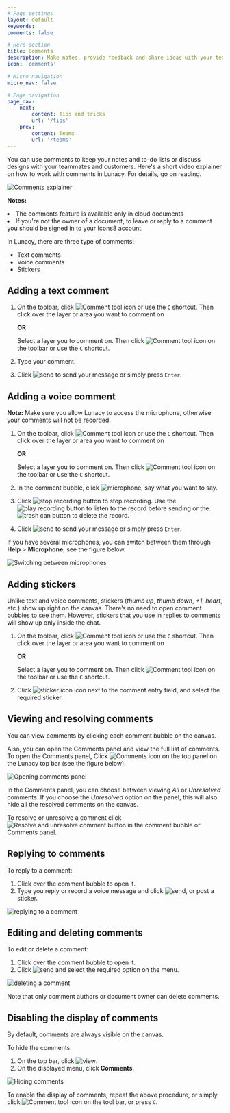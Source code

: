 ```yaml
---
# Page settings
layout: default
keywords:
comments: false

# Hero section
title: Comments
description: Make notes, provide feedback and share ideas with your teammates
icon: 'comments'

# Micro navigation
micro_nav: false

# Page navigation
page_nav:
    next:
        content: Tips and tricks
        url: '/tips'
    prev:
        content: Teams
        url: '/teams'
---
```



You can use comments to keep your notes and to-do lists or discuss designs with your teammates and customers. Here's a short video explainer on how to work with comments in Lunacy. For details, go on reading.

![Comments explainer](/public/comments-to-layers-1024.gif)


<div class="callout callout--warning">
    <p><strong>Notes:</strong></p> <li>The comments feature is available only in cloud documents</li><li>If you're not the owner of a document, to leave or reply to a comment you should be signed in to your Icons8 account.</li>
</div>

In Lunacy, there are three type of comments:

* Text comments
* Voice comments
* Stickers



## Adding a text comment

1. On the toolbar, click ![Comment tool icon](/public/comment_icon.png) or use the `C` shortcut. Then click over the layer or area you want to comment on

    **OR**

    Select a layer you to comment on. Then click ![Comment tool icon](/public/comment_icon.png) on the toolbar or use the `C` shortcut.

2. Type your comment.
3. Click ![send](/public/Paper_Plane_Icon.png) to send your message or simply press `Enter`.

## Adding a voice comment

<div class="callout callout--warning">
    <p><strong>Note:</strong> Make sure you allow Lunacy to access the microphone, otherwise your comments will not be recorded.</p>
</div>

1. On the toolbar, click ![Comment tool icon](/public/comment_icon.png) or use the `C` shortcut. Then click over the layer or area you want to comment on

    **OR**

    Select a layer you to comment on. Then click ![Comment tool icon](/public/comment_icon.png) on the toolbar or use the `C` shortcut.

2. In the comment bubble, click ![microphone](/public/Microphone_Icon.png), say what you want to say. 
3. Click ![stop recording button](/public/stop_voice_comment_icon.png) to stop recording. Use the ![play recording](/public/play_voice_comment_icon.png) button to listen to the record before sending or the ![trash can button](/public/trash_can_icon.png) to delete the record.
4. Click ![send](/public/Paper_Plane_Icon.png) to send your message or simply press `Enter`.

If you have several microphones, you can switch between them through **Help** > **Microphone**, see the figure below.

![Switching between microphones](/public/comments_micro.png)


## Adding stickers

Unlike text and voice comments, stickers (*thumb up*, *thumb down*, *+1*, *heart*, etc.) show up right on the canvas. There’s no need to open comment bubbles to see them. However, stickers that you use in replies to comments will show up only inside the chat.

1. On the toolbar, click ![Comment tool icon](/public/comment_icon.png) or use the `C` shortcut. Then click over the layer or area you want to comment on

    **OR**

    Select a layer you to comment on. Then click ![Comment tool icon](/public/comment_icon.png) on the toolbar or use the `C` shortcut.

2. Click ![sticker icon](/public/sticker_icon.png) icon next to the comment entry field, and select the required sticker


## Viewing and resolving comments

You can view comments by clicking each comment bubble on the canvas.

Also, you can open the Comments panel and view the full list of comments. To open the Comments panel, Click ![Comments icon on the top panel](/public/comments_toppanel_icon.png) on the Lunacy top bar (see the figure below).


![Opening comments panel](/public/opening_comments_panel.png)

In the Comments panel, you can choose between viewing *All* or *Unresolved* comments. If you choose the *Unresolved* option on the panel, this will also hide all the resolved comments on the canvas.

To resolve or unresolve a comment click ![Resolve and unresolve comment button](/public/resolve_comment_icon.png) in the comment bubble or Comments panel.

## Replying to comments

To reply to a comment:

1. Click over the comment bubble to open it.
2. Type you reply or record a voice message and click ![send](/public/Paper_Plane_Icon.png), or post a sticker.

![replying to a comment](/public/replying_comments.png)



## Editing and deleting comments

To edit or delete a comment:

1. Click over the comment bubble to open it.
2. Click ![send](/public/show_more_icon.png) and select the required option on the menu.

![deleting a comment](/public/deleting_comments.png)

Note that only comment authors or document owner can delete comments. 



## Disabling the display of comments

By default, comments are always visible on the canvas.

To hide the comments:

1. On the top bar, click ![view](/public/nine_dots_icon.png).
2. On the displayed menu, click **Comments**.

![Hiding comments](/public/hiding_comments.png)


To enable the display of comments, repeat the above procedure, or simply click ![Comment tool icon](/public/comment_icon.png) on the tool bar, or press `C`. 



